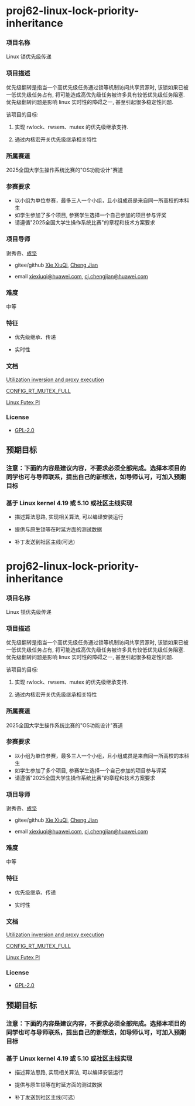 # proj62-linux-lock-priority-inheritance

### 项目名称

Linux 锁优先级传递

### 项目描述

优先级翻转是指当一个高优先级任务通过锁等机制访问共享资源时, 该锁如果已被一低优先级任务占有, 将可能造成高优先级任务被许多具有较低优先级任务阻塞.
优先级翻转问题是影响 linux 实时性的障碍之一, 甚至引起很多稳定性问题.


该项目的目标:

1.	实现 rwlock、rwsem、mutex 的优先级继承支持.

2.	通过内核宏开关优先级继承相关特性


### 所属赛道

2025全国大学生操作系统比赛的"OS功能设计"赛道




### 参赛要求

- 以小组为单位参赛，最多三人一个小组，且小组成员是来自同一所高校的本科生
- 如学生参加了多个项目, 参赛学生选择一个自己参加的项目参与评奖
- 请遵循"2025全国大学生操作系统比赛"的章程和技术方案要求



### 项目导师

谢秀奇、[成坚](https://kernel.blog.csdn.net)

* gitee/github [Xie XiuQi](https://gitee.com/xiexiuqi), [Cheng Jian](https://github.com/gatieme)

* email xiexiuqi@huawei.com, cj.chengjian@huawei.com


### 难度


中等



### 特征


*	优先级继承、传递

*	实时性

### 文档

[Utilization inversion and proxy execution](https://lwn.net/Articles/820575)

[CONFIG_RT_MUTEX_FULL](https://rt.wiki.kernel.org/index.php/Main_Page)

[Linux Futex PI](https://www.kernel.org/doc/Documentation/pi-futex.txt)


### License

* [GPL-2.0](https://opensource.org/licenses/GPL-2.0)



## 预期目标

### 注意：下面的内容是建议内容，不要求必须全部完成。选择本项目的同学也可与导师联系，提出自己的新想法，如导师认可，可加入预期目标

### 基于 Linux kernel 4.19 或 5.10 或社区主线实现

* 描述算法思路, 实现相关算法, 可以编译安装运行

* 提供与原生锁等在时延方面的测试数据

* 补丁发送到社区主线(可选)
# proj62-linux-lock-priority-inheritance

### 项目名称

Linux 锁优先级传递

### 项目描述

优先级翻转是指当一个高优先级任务通过锁等机制访问共享资源时, 该锁如果已被一低优先级任务占有, 将可能造成高优先级任务被许多具有较低优先级任务阻塞.
优先级翻转问题是影响 linux 实时性的障碍之一, 甚至引起很多稳定性问题.


该项目的目标:

1.	实现 rwlock、rwsem、mutex 的优先级继承支持.

2.	通过内核宏开关优先级继承相关特性


### 所属赛道

2025全国大学生操作系统比赛的"OS功能设计"赛道




### 参赛要求

- 以小组为单位参赛，最多三人一个小组，且小组成员是来自同一所高校的本科生
- 如学生参加了多个项目, 参赛学生选择一个自己参加的项目参与评奖
- 请遵循"2025全国大学生操作系统比赛"的章程和技术方案要求



### 项目导师

谢秀奇、[成坚](https://kernel.blog.csdn.net)

* gitee/github [Xie XiuQi](https://gitee.com/xiexiuqi), [Cheng Jian](https://github.com/gatieme)

* email xiexiuqi@huawei.com, cj.chengjian@huawei.com


### 难度


中等



### 特征


*	优先级继承、传递

*	实时性

### 文档

[Utilization inversion and proxy execution](https://lwn.net/Articles/820575)

[CONFIG_RT_MUTEX_FULL](https://rt.wiki.kernel.org/index.php/Main_Page)

[Linux Futex PI](https://www.kernel.org/doc/Documentation/pi-futex.txt)


### License

* [GPL-2.0](https://opensource.org/licenses/GPL-2.0)



## 预期目标

### 注意：下面的内容是建议内容，不要求必须全部完成。选择本项目的同学也可与导师联系，提出自己的新想法，如导师认可，可加入预期目标

### 基于 Linux kernel 4.19 或 5.10 或社区主线实现

* 描述算法思路, 实现相关算法, 可以编译安装运行

* 提供与原生锁等在时延方面的测试数据

* 补丁发送到社区主线(可选)
